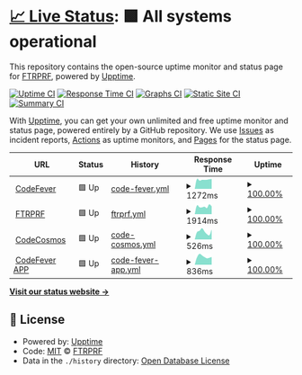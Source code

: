 # [📈 Live Status](https://FTRPRF.github.io/upptime): <!--live status--> **🟩 All systems operational**

This repository contains the open-source uptime monitor and status page for [FTRPRF](https://ftrprf.be/), powered by [Upptime](https://github.com/upptime/upptime).

[![Uptime CI](https://github.com/FTRPRF/upptime/workflows/Uptime%20CI/badge.svg)](https://github.com/FTRPRF/upptime/actions?query=workflow%3A%22Uptime+CI%22)
[![Response Time CI](https://github.com/FTRPRF/upptime/workflows/Response%20Time%20CI/badge.svg)](https://github.com/FTRPRF/upptime/actions?query=workflow%3A%22Response+Time+CI%22)
[![Graphs CI](https://github.com/FTRPRF/upptime/workflows/Graphs%20CI/badge.svg)](https://github.com/FTRPRF/upptime/actions?query=workflow%3A%22Graphs+CI%22)
[![Static Site CI](https://github.com/FTRPRF/upptime/workflows/Static%20Site%20CI/badge.svg)](https://github.com/FTRPRF/upptime/actions?query=workflow%3A%22Static+Site+CI%22)
[![Summary CI](https://github.com/FTRPRF/upptime/workflows/Summary%20CI/badge.svg)](https://github.com/FTRPRF/upptime/actions?query=workflow%3A%22Summary+CI%22)

With [Upptime](https://upptime.js.org), you can get your own unlimited and free uptime monitor and status page, powered entirely by a GitHub repository. We use [Issues](https://github.com/FTRPRF/upptime/issues) as incident reports, [Actions](https://github.com/FTRPRF/upptime/actions) as uptime monitors, and [Pages](https://FTRPRF.github.io/upptime) for the status page.

<!--start: status pages-->
<!-- This summary is generated by Upptime (https://github.com/upptime/upptime) -->
<!-- Do not edit this manually, your changes will be overwritten -->
<!-- prettier-ignore -->
| URL | Status | History | Response Time | Uptime |
| --- | ------ | ------- | ------------- | ------ |
| <img alt="" src="https://icons.duckduckgo.com/ip3/www.codefever.be.ico" height="13"> [CodeFever](https://www.codefever.be) | 🟩 Up | [code-fever.yml](https://github.com/FTRPRF/upptime/commits/HEAD/history/code-fever.yml) | <details><summary><img alt="Response time graph" src="./graphs/code-fever/response-time-week.png" height="20"> 1272ms</summary><br><a href="https://uptime.ftrprf.be/history/code-fever"><img alt="Response time 1524" src="https://img.shields.io/endpoint?url=https%3A%2F%2Fraw.githubusercontent.com%2FFTRPRF%2Fupptime%2FHEAD%2Fapi%2Fcode-fever%2Fresponse-time.json"></a><br><a href="https://uptime.ftrprf.be/history/code-fever"><img alt="24-hour response time 1240" src="https://img.shields.io/endpoint?url=https%3A%2F%2Fraw.githubusercontent.com%2FFTRPRF%2Fupptime%2FHEAD%2Fapi%2Fcode-fever%2Fresponse-time-day.json"></a><br><a href="https://uptime.ftrprf.be/history/code-fever"><img alt="7-day response time 1272" src="https://img.shields.io/endpoint?url=https%3A%2F%2Fraw.githubusercontent.com%2FFTRPRF%2Fupptime%2FHEAD%2Fapi%2Fcode-fever%2Fresponse-time-week.json"></a><br><a href="https://uptime.ftrprf.be/history/code-fever"><img alt="30-day response time 1662" src="https://img.shields.io/endpoint?url=https%3A%2F%2Fraw.githubusercontent.com%2FFTRPRF%2Fupptime%2FHEAD%2Fapi%2Fcode-fever%2Fresponse-time-month.json"></a><br><a href="https://uptime.ftrprf.be/history/code-fever"><img alt="1-year response time 1524" src="https://img.shields.io/endpoint?url=https%3A%2F%2Fraw.githubusercontent.com%2FFTRPRF%2Fupptime%2FHEAD%2Fapi%2Fcode-fever%2Fresponse-time-year.json"></a></details> | <details><summary><a href="https://uptime.ftrprf.be/history/code-fever">100.00%</a></summary><a href="https://uptime.ftrprf.be/history/code-fever"><img alt="All-time uptime 99.92%" src="https://img.shields.io/endpoint?url=https%3A%2F%2Fraw.githubusercontent.com%2FFTRPRF%2Fupptime%2FHEAD%2Fapi%2Fcode-fever%2Fuptime.json"></a><br><a href="https://uptime.ftrprf.be/history/code-fever"><img alt="24-hour uptime 100.00%" src="https://img.shields.io/endpoint?url=https%3A%2F%2Fraw.githubusercontent.com%2FFTRPRF%2Fupptime%2FHEAD%2Fapi%2Fcode-fever%2Fuptime-day.json"></a><br><a href="https://uptime.ftrprf.be/history/code-fever"><img alt="7-day uptime 100.00%" src="https://img.shields.io/endpoint?url=https%3A%2F%2Fraw.githubusercontent.com%2FFTRPRF%2Fupptime%2FHEAD%2Fapi%2Fcode-fever%2Fuptime-week.json"></a><br><a href="https://uptime.ftrprf.be/history/code-fever"><img alt="30-day uptime 99.95%" src="https://img.shields.io/endpoint?url=https%3A%2F%2Fraw.githubusercontent.com%2FFTRPRF%2Fupptime%2FHEAD%2Fapi%2Fcode-fever%2Fuptime-month.json"></a><br><a href="https://uptime.ftrprf.be/history/code-fever"><img alt="1-year uptime 99.92%" src="https://img.shields.io/endpoint?url=https%3A%2F%2Fraw.githubusercontent.com%2FFTRPRF%2Fupptime%2FHEAD%2Fapi%2Fcode-fever%2Fuptime-year.json"></a></details>
| <img alt="" src="https://icons.duckduckgo.com/ip3/www.ftrprf.be.ico" height="13"> [FTRPRF](https://www.ftrprf.be) | 🟩 Up | [ftrprf.yml](https://github.com/FTRPRF/upptime/commits/HEAD/history/ftrprf.yml) | <details><summary><img alt="Response time graph" src="./graphs/ftrprf/response-time-week.png" height="20"> 1914ms</summary><br><a href="https://uptime.ftrprf.be/history/ftrprf"><img alt="Response time 2345" src="https://img.shields.io/endpoint?url=https%3A%2F%2Fraw.githubusercontent.com%2FFTRPRF%2Fupptime%2FHEAD%2Fapi%2Fftrprf%2Fresponse-time.json"></a><br><a href="https://uptime.ftrprf.be/history/ftrprf"><img alt="24-hour response time 1703" src="https://img.shields.io/endpoint?url=https%3A%2F%2Fraw.githubusercontent.com%2FFTRPRF%2Fupptime%2FHEAD%2Fapi%2Fftrprf%2Fresponse-time-day.json"></a><br><a href="https://uptime.ftrprf.be/history/ftrprf"><img alt="7-day response time 1914" src="https://img.shields.io/endpoint?url=https%3A%2F%2Fraw.githubusercontent.com%2FFTRPRF%2Fupptime%2FHEAD%2Fapi%2Fftrprf%2Fresponse-time-week.json"></a><br><a href="https://uptime.ftrprf.be/history/ftrprf"><img alt="30-day response time 2091" src="https://img.shields.io/endpoint?url=https%3A%2F%2Fraw.githubusercontent.com%2FFTRPRF%2Fupptime%2FHEAD%2Fapi%2Fftrprf%2Fresponse-time-month.json"></a><br><a href="https://uptime.ftrprf.be/history/ftrprf"><img alt="1-year response time 2345" src="https://img.shields.io/endpoint?url=https%3A%2F%2Fraw.githubusercontent.com%2FFTRPRF%2Fupptime%2FHEAD%2Fapi%2Fftrprf%2Fresponse-time-year.json"></a></details> | <details><summary><a href="https://uptime.ftrprf.be/history/ftrprf">100.00%</a></summary><a href="https://uptime.ftrprf.be/history/ftrprf"><img alt="All-time uptime 99.92%" src="https://img.shields.io/endpoint?url=https%3A%2F%2Fraw.githubusercontent.com%2FFTRPRF%2Fupptime%2FHEAD%2Fapi%2Fftrprf%2Fuptime.json"></a><br><a href="https://uptime.ftrprf.be/history/ftrprf"><img alt="24-hour uptime 100.00%" src="https://img.shields.io/endpoint?url=https%3A%2F%2Fraw.githubusercontent.com%2FFTRPRF%2Fupptime%2FHEAD%2Fapi%2Fftrprf%2Fuptime-day.json"></a><br><a href="https://uptime.ftrprf.be/history/ftrprf"><img alt="7-day uptime 100.00%" src="https://img.shields.io/endpoint?url=https%3A%2F%2Fraw.githubusercontent.com%2FFTRPRF%2Fupptime%2FHEAD%2Fapi%2Fftrprf%2Fuptime-week.json"></a><br><a href="https://uptime.ftrprf.be/history/ftrprf"><img alt="30-day uptime 99.99%" src="https://img.shields.io/endpoint?url=https%3A%2F%2Fraw.githubusercontent.com%2FFTRPRF%2Fupptime%2FHEAD%2Fapi%2Fftrprf%2Fuptime-month.json"></a><br><a href="https://uptime.ftrprf.be/history/ftrprf"><img alt="1-year uptime 99.92%" src="https://img.shields.io/endpoint?url=https%3A%2F%2Fraw.githubusercontent.com%2FFTRPRF%2Fupptime%2FHEAD%2Fapi%2Fftrprf%2Fuptime-year.json"></a></details>
| <img alt="" src="https://icons.duckduckgo.com/ip3/www.codecosmos.com.ico" height="13"> [CodeCosmos](https://www.codecosmos.com) | 🟩 Up | [code-cosmos.yml](https://github.com/FTRPRF/upptime/commits/HEAD/history/code-cosmos.yml) | <details><summary><img alt="Response time graph" src="./graphs/code-cosmos/response-time-week.png" height="20"> 526ms</summary><br><a href="https://uptime.ftrprf.be/history/code-cosmos"><img alt="Response time 499" src="https://img.shields.io/endpoint?url=https%3A%2F%2Fraw.githubusercontent.com%2FFTRPRF%2Fupptime%2FHEAD%2Fapi%2Fcode-cosmos%2Fresponse-time.json"></a><br><a href="https://uptime.ftrprf.be/history/code-cosmos"><img alt="24-hour response time 392" src="https://img.shields.io/endpoint?url=https%3A%2F%2Fraw.githubusercontent.com%2FFTRPRF%2Fupptime%2FHEAD%2Fapi%2Fcode-cosmos%2Fresponse-time-day.json"></a><br><a href="https://uptime.ftrprf.be/history/code-cosmos"><img alt="7-day response time 526" src="https://img.shields.io/endpoint?url=https%3A%2F%2Fraw.githubusercontent.com%2FFTRPRF%2Fupptime%2FHEAD%2Fapi%2Fcode-cosmos%2Fresponse-time-week.json"></a><br><a href="https://uptime.ftrprf.be/history/code-cosmos"><img alt="30-day response time 515" src="https://img.shields.io/endpoint?url=https%3A%2F%2Fraw.githubusercontent.com%2FFTRPRF%2Fupptime%2FHEAD%2Fapi%2Fcode-cosmos%2Fresponse-time-month.json"></a><br><a href="https://uptime.ftrprf.be/history/code-cosmos"><img alt="1-year response time 499" src="https://img.shields.io/endpoint?url=https%3A%2F%2Fraw.githubusercontent.com%2FFTRPRF%2Fupptime%2FHEAD%2Fapi%2Fcode-cosmos%2Fresponse-time-year.json"></a></details> | <details><summary><a href="https://uptime.ftrprf.be/history/code-cosmos">100.00%</a></summary><a href="https://uptime.ftrprf.be/history/code-cosmos"><img alt="All-time uptime 100.00%" src="https://img.shields.io/endpoint?url=https%3A%2F%2Fraw.githubusercontent.com%2FFTRPRF%2Fupptime%2FHEAD%2Fapi%2Fcode-cosmos%2Fuptime.json"></a><br><a href="https://uptime.ftrprf.be/history/code-cosmos"><img alt="24-hour uptime 100.00%" src="https://img.shields.io/endpoint?url=https%3A%2F%2Fraw.githubusercontent.com%2FFTRPRF%2Fupptime%2FHEAD%2Fapi%2Fcode-cosmos%2Fuptime-day.json"></a><br><a href="https://uptime.ftrprf.be/history/code-cosmos"><img alt="7-day uptime 100.00%" src="https://img.shields.io/endpoint?url=https%3A%2F%2Fraw.githubusercontent.com%2FFTRPRF%2Fupptime%2FHEAD%2Fapi%2Fcode-cosmos%2Fuptime-week.json"></a><br><a href="https://uptime.ftrprf.be/history/code-cosmos"><img alt="30-day uptime 100.00%" src="https://img.shields.io/endpoint?url=https%3A%2F%2Fraw.githubusercontent.com%2FFTRPRF%2Fupptime%2FHEAD%2Fapi%2Fcode-cosmos%2Fuptime-month.json"></a><br><a href="https://uptime.ftrprf.be/history/code-cosmos"><img alt="1-year uptime 100.00%" src="https://img.shields.io/endpoint?url=https%3A%2F%2Fraw.githubusercontent.com%2FFTRPRF%2Fupptime%2FHEAD%2Fapi%2Fcode-cosmos%2Fuptime-year.json"></a></details>
| <img alt="" src="https://icons.duckduckgo.com/ip3/app.codefever.be.ico" height="13"> [CodeFever APP](https://app.codefever.be) | 🟩 Up | [code-fever-app.yml](https://github.com/FTRPRF/upptime/commits/HEAD/history/code-fever-app.yml) | <details><summary><img alt="Response time graph" src="./graphs/code-fever-app/response-time-week.png" height="20"> 836ms</summary><br><a href="https://uptime.ftrprf.be/history/code-fever-app"><img alt="Response time 914" src="https://img.shields.io/endpoint?url=https%3A%2F%2Fraw.githubusercontent.com%2FFTRPRF%2Fupptime%2FHEAD%2Fapi%2Fcode-fever-app%2Fresponse-time.json"></a><br><a href="https://uptime.ftrprf.be/history/code-fever-app"><img alt="24-hour response time 721" src="https://img.shields.io/endpoint?url=https%3A%2F%2Fraw.githubusercontent.com%2FFTRPRF%2Fupptime%2FHEAD%2Fapi%2Fcode-fever-app%2Fresponse-time-day.json"></a><br><a href="https://uptime.ftrprf.be/history/code-fever-app"><img alt="7-day response time 836" src="https://img.shields.io/endpoint?url=https%3A%2F%2Fraw.githubusercontent.com%2FFTRPRF%2Fupptime%2FHEAD%2Fapi%2Fcode-fever-app%2Fresponse-time-week.json"></a><br><a href="https://uptime.ftrprf.be/history/code-fever-app"><img alt="30-day response time 900" src="https://img.shields.io/endpoint?url=https%3A%2F%2Fraw.githubusercontent.com%2FFTRPRF%2Fupptime%2FHEAD%2Fapi%2Fcode-fever-app%2Fresponse-time-month.json"></a><br><a href="https://uptime.ftrprf.be/history/code-fever-app"><img alt="1-year response time 914" src="https://img.shields.io/endpoint?url=https%3A%2F%2Fraw.githubusercontent.com%2FFTRPRF%2Fupptime%2FHEAD%2Fapi%2Fcode-fever-app%2Fresponse-time-year.json"></a></details> | <details><summary><a href="https://uptime.ftrprf.be/history/code-fever-app">100.00%</a></summary><a href="https://uptime.ftrprf.be/history/code-fever-app"><img alt="All-time uptime 100.00%" src="https://img.shields.io/endpoint?url=https%3A%2F%2Fraw.githubusercontent.com%2FFTRPRF%2Fupptime%2FHEAD%2Fapi%2Fcode-fever-app%2Fuptime.json"></a><br><a href="https://uptime.ftrprf.be/history/code-fever-app"><img alt="24-hour uptime 100.00%" src="https://img.shields.io/endpoint?url=https%3A%2F%2Fraw.githubusercontent.com%2FFTRPRF%2Fupptime%2FHEAD%2Fapi%2Fcode-fever-app%2Fuptime-day.json"></a><br><a href="https://uptime.ftrprf.be/history/code-fever-app"><img alt="7-day uptime 100.00%" src="https://img.shields.io/endpoint?url=https%3A%2F%2Fraw.githubusercontent.com%2FFTRPRF%2Fupptime%2FHEAD%2Fapi%2Fcode-fever-app%2Fuptime-week.json"></a><br><a href="https://uptime.ftrprf.be/history/code-fever-app"><img alt="30-day uptime 100.00%" src="https://img.shields.io/endpoint?url=https%3A%2F%2Fraw.githubusercontent.com%2FFTRPRF%2Fupptime%2FHEAD%2Fapi%2Fcode-fever-app%2Fuptime-month.json"></a><br><a href="https://uptime.ftrprf.be/history/code-fever-app"><img alt="1-year uptime 100.00%" src="https://img.shields.io/endpoint?url=https%3A%2F%2Fraw.githubusercontent.com%2FFTRPRF%2Fupptime%2FHEAD%2Fapi%2Fcode-fever-app%2Fuptime-year.json"></a></details>

<!--end: status pages-->

[**Visit our status website →**](https://FTRPRF.github.io/upptime)

## 📄 License

- Powered by: [Upptime](https://github.com/upptime/upptime)
- Code: [MIT](./LICENSE) © [FTRPRF](https://ftrprf.be/)
- Data in the `./history` directory: [Open Database License](https://opendatacommons.org/licenses/odbl/1-0/)

